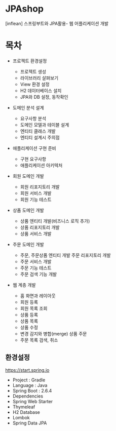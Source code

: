 # JPAshop
[inflean] 스프링부트와 JPA활용- 웹 어플리케이션 개발 

# 목차
* 프로젝트 환경설정 
  * 프로젝트 생성
  * 라이브러리 살펴보기 
  * View 환경 설정
  * H2 데이터베이스 설치 
  * JPA와 DB 설정, 동작확인
* 도메인 분석 설계 
  * 요구사항 분석
  * 도메인 모델과 테이블 설계 
  * 엔티티 클래스 개발 
  * 엔티티 설계시 주의점
* 애플리케이션 구현 준비 
  * 구현 요구사항
  * 애플리케이션 아키텍처 
* 회원 도메인 개발
  * 회원 리포지토리 개발 
  * 회원 서비스 개발
  * 회원 기능 테스트
* 상품 도메인 개발
  * 상품 엔티티 개발(비즈니스 로직 추가) 
  * 상품 리포지토리 개발
  * 상품 서비스 개발
* 주문 도메인 개발
  * 주문, 주문상품 엔티티 개발 주문 리포지토리 개발
  * 주문 서비스 개발
  * 주문 기능 테스트
  * 주문 검색 기능 개발
     
* 웹 계층 개발
  * 홈 화면과 레이아웃
  * 회원 등록
  * 회원 목록 조회
  * 상품 등록
  * 상품 목록
  * 상품 수정
  * 변경 감지와 병합(merge) 상품 주문
  * 주문 목록 검색, 취소


## 환경설정
https://start.spring.io 
* Project : Gradle 
* Language : Java 
* Spring Boot : 2.6.4
* Dependencies 
 * Spring Web Starter 
 * Thymeleaf 
 * H2 Database 
 * Lombok 
 * Spring Data JPA 
